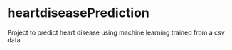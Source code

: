 # heartdiseasePrediction
Project to predict heart disease using machine learning trained from a csv data
